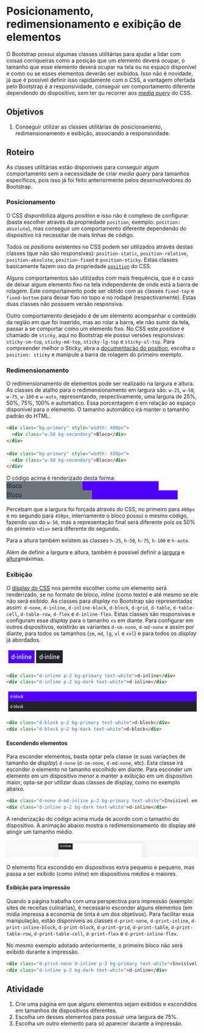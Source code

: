 # Posicionamento, redimensionamento e exibição de elementos
O Bootstrap possui algumas classes utilitárias para ajudar a lidar com coisas corriqueiras como a posição que um elemento deverá ocupar, o tamanho que esse elemento deverá ocupar na tela ou no espaço disponível e como ou se esses elementos deverão ser exibidos. Isso não é novidade, já que é possível definir isso rapidamente com o CSS, a vantagem ofertada pelo Bootstrap é a responsividade, conseguir um comportamento diferente dependendo do dispositivo, sem ter qu recorrer aos *[media query](https://developer.mozilla.org/pt-BR/docs/Web/CSS/Media_Queries/Using_media_queries)* do CSS.

## Objetivos
1. Conseguir utilizar as classes utilitárias de posicionamento, redimensionamento e exibição, associando a responsividade.

## Roteiro
As classes utilitárias estão disponíveis para conseguir algum comportamento sem a necessidade de criar *media query* para tamanhos específicos, pois isso já foi feito anteriormente pelos desenvolvedores do Bootstrap.

### Posicionamento
O CSS disponibiliza alguns *position* e isso não é complexo de configurar (basta escolher através da propriedade `position`, exemplo: `position: absolute`), mas conseguir um comportamento diferente dependendo do dispositivo irá necessitar de mais linhas de código.

Todos os *positions* existentes no CSS podem ser utilizados através destas classes (que não são responsivas): `position-static`, `position-relative`, `position-absolute`, `position-fixed` e `position-sticky`. Estas classes basicamente fazem uso da propriedade [`position`](https://developer.mozilla.org/pt-BR/docs/Web/CSS/position) do CSS.

Alguns comportamentos são utilizados com mais frequência, que é o caso de deixar algum elemento fixo na tela independente de onde está a barra de rolagem. Este comportamento pode ser obtido com as classes `fixed-top` e `fixed-bottom` para deixar fixo no topo e no rodapé (respectivamente). Estas duas classes não possuem versão responsiva.

Outro comportamento desejado é de um elemento acompanhar o conteúdo da região em que foi inserido, mas ao rolar a barra, ele não sumir da tela, passar a se comportar como um elemento fixo. No CSS este *position* é chamado de `sticky`, aqui no Bootstrap ele possui versões responsivas: `sticky-sm-top`, `sticky-md-top`, `sticky-lg-top` e `sticky-xl-top`. Para compreender melhor o Sticky, abra a [documentação do position](https://developer.mozilla.org/pt-BR/docs/Web/CSS/position), escolha o `position: sticky` e manipule a barra de rolagem do primeiro exemplo.

### Redimensionamento
O redimensionamento de elementos pode ser realizado na largura e altura. As classes de atalho para o redimensionamento em largura são: `w-25`, `w-50`, `w-75`, `w-100` e `w-auto`, representando, respectivamente, uma largura de 25%, 50%, 75%, 100% e automático. Essa porcentagem é em relação ao espaço disponível para o elemento. O tamanho automático irá manter o tamanho padrão do HTML.


```html
<div class="bg-primary" style="width: 400px">
  <div class="w-50 bg-secondary">Bloco</div>
</div>

<div class="bg-primary" style="width: 450px">
  <div class="w-50 bg-secondary">Bloco</div>
</div>
```
O código acima é renderizado desta forma:
![Diferença na largura](./imgs/sizing_diff.png)

Percebam que a largura foi forçada através do CSS, no primeiro para `400px` e no segundo para `450px`, internamente o bloco possui o mesmo código, fazendo uso do `w-50`, mas a representação final será diferente pois os 50% do primeiro `<div>` será diferente do segundo.

Para a altura também existem as classes `h-25`, `h-50`, `h-75`, `h-100` e `h-auto`.

Além de definir a largura e altura, também é possível definir a [largura](https://developer.mozilla.org/pt-BR/docs/Web/CSS/max-width) e [altura](https://developer.mozilla.org/en-US/docs/Web/CSS/max-height)máximas.

### Exibição
O [display do CSS](https://developer.mozilla.org/pt-BR/docs/Web/CSS/display) nos permite escolher como um elemento será renderizado, se no formato de bloco, *inline* (como texto) e até mesmo se ele não será exibido. As classes para *display* no Bootstrap são representadas assim: `d-none`, `d-inline`, `d-inline-block`, `d-block`, `d-grid`, `d-table`, `d-table-cell`, `d-table-row`, `d-flex` e `d-inline-flex`. Estas classes são responsivas e configuram esse *display* para o tamanho `xs` em diante. Para configurar em outros dispositivos, existirão as variantes `d-sm-none`, `d-md-none` e assim por diante, para todos os tamanhos (`sm`, `md`, `lg`, `xl` e `xxl`) e para todos os *display* já abordados.

![Inline](./imgs/d-inline.png)
```html
<div class="d-inline p-2 bg-primary text-white">d-inline</div>
<div class="d-inline p-2 bg-dark text-white">d-inline</div>
```

![Block](./imgs/d-block.png)
```html
<div class="d-block p-2 bg-primary text-white">d-block</div>
<div class="d-block p-2 bg-dark text-white">d-block</div>
```

#### Escondendo elementos
Para esconder elementos, basta optar pela classe (e suas variações de tamanho de *display*) `d-none` (`d-sm-none`, `d-md-none`, etc). Esta classe irá esconder o elemento no tamanho escolhido em diante. Para esconder um elemento em um dispositivo menor e manter a exibição em um dispositivo maior, opta-se por utilizar duas classes de display, como no exemplo abaixo.

```html
<div class="d-none d-md-inline p-2 bg-primary text-white">Invisível em xs e sm</div>
<div class="d-inline p-2 bg-dark text-white">d-inline</div>
```

A renderização do código acima muda de acordo com o tamanho do dispositivo. A animação abaixo mostra o redimensionamento do display até atingir um tamanho médio.

![Escondendo](./imgs/hidding.gif)

O elemento fica escondido em dispositivos extra pequeno e pequeno, mas passa a ser exibido (como *inline*) em dispositivos médios e maiores.

#### Exibição para impressão
Quando a página trabalha com uma perspectiva para impressão (exemplo: sites de receitas culinárias), é necessário esconder alguns elementos (em mídia impressa a economia de tinta é um dos objetivos). Para facilitar essa manipulação, estão disponíveis as classes `d-print-none`, `d-print-inline`, `d-print-inline-block`, `d-print-block`, `d-print-grid`, `d-print-table`, `d-print-table-row`, `d-print-table-cell`, `d-print-flex` e `d-print-inline-flex`.

No mesmo exemplo adotado anteriormente, o primeiro bloco não será exibido durante a impressão.
```html
<div class="d-print-none d-inline p-2 bg-primary text-white">Invisível durante a impressão</div>
<div class="d-inline p-2 bg-dark text-white">d-inline</div>
```

## Atividade
1. Crie uma página em que alguns elementos sejam exibidos e escondidos em tamanhos de dispositivos diferentes.
2. Escolha um desses elementos para possuir uma largura de 75%.
3. Escolha um outro elemento para só aparecer durante a impressão.